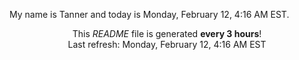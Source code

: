 My name is Tanner and today is Monday, February 12, 4:16 AM EST.

<p align="center">This <i>README</i> file is generated <b>every 3 hours</b>!</br>Last refresh: Monday, February 12, 4:16 AM EST<br /></p>
